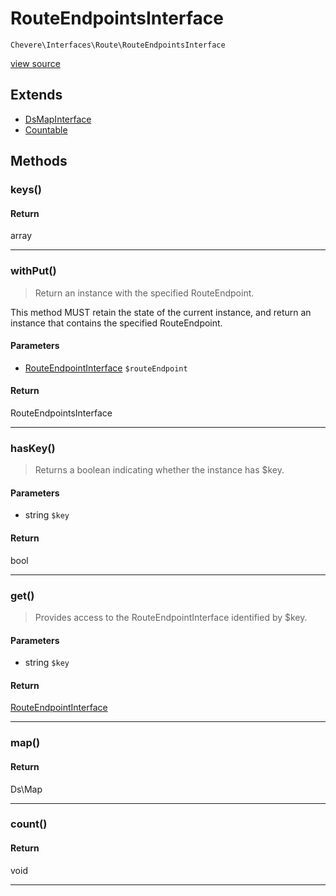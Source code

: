 # RouteEndpointsInterface

`Chevere\Interfaces\Route\RouteEndpointsInterface`

[view source](https://github.com/chevere/chevere/blob/master//home/rodolfo/git/chevere/chevere/interfaces/Route/RouteEndpointsInterface.php)

## Extends

- [DsMapInterface]()
- [Countable]()

## Methods

### keys()

#### Return

array

---

### withPut()

> Return an instance with the specified RouteEndpoint.

This method MUST retain the state of the current instance, and return
an instance that contains the specified RouteEndpoint.

#### Parameters

- [RouteEndpointInterface](./RouteEndpointInterface.md) `$routeEndpoint`

#### Return

RouteEndpointsInterface

---

### hasKey()

> Returns a boolean indicating whether the instance has $key.

#### Parameters

- string `$key`

#### Return

bool

---

### get()

> Provides access to the RouteEndpointInterface identified by $key.

#### Parameters

- string `$key`

#### Return

[RouteEndpointInterface](./RouteEndpointInterface.md)

---

### map()

#### Return

Ds\Map

---

### count()

#### Return

void

---

